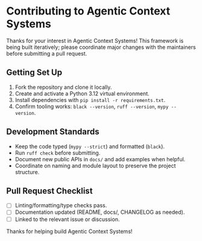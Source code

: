 # Contributing to Agentic Context Systems

Thanks for your interest in Agentic Context Systems! This framework is being built iteratively; please coordinate major changes with the maintainers before submitting a pull request.

## Getting Set Up
1. Fork the repository and clone it locally.
2. Create and activate a Python 3.12 virtual environment.
3. Install dependencies with `pip install -r requirements.txt`.
4. Confirm tooling works: `black --version`, `ruff --version`, `mypy --version`.

## Development Standards
- Keep the code typed (`mypy --strict`) and formatted (`black`).
- Run `ruff check` before submitting.
- Document new public APIs in `docs/` and add examples when helpful.
- Coordinate on naming and module layout to preserve the project structure.

## Pull Request Checklist
- [ ] Linting/formatting/type checks pass.
- [ ] Documentation updated (README, docs/, CHANGELOG as needed).
- [ ] Linked to the relevant issue or discussion.

Thanks for helping build Agentic Context Systems!


